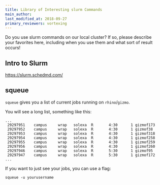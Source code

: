 ```yaml
---
title: Library of Interesting slurm Commands
main_author:
last_modified_at: 2018-09-27
primary_reviewers: vortexing
---
```

Do you use slurm commands on our local cluster?  If so, please describe your favorites here, including when you use them and what sort of result occurs!
## Intro to Slurm
https://slurm.schedmd.com/  



## squeue
`squeue` gives you a list of current jobs running on `rhino`/`gizmo`.  

You will see a long list, something like this:
```
...
 29297951    campus     wrap   solexa  R       4:30      1 gizmof173
 29297952    campus     wrap   solexa  R       4:30      1 gizmof38
 29297953    campus     wrap   solexa  R       4:30      1 gizmof318
 29297954    campus     wrap   solexa  R       4:30      1 gizmof258
 29297955    campus     wrap   solexa  R       4:30      1 gizmof259
 29297956    campus     wrap   solexa  R       4:30      1 gizmof260
 29297946    campus     wrap   solexa  R       5:30      1 gizmof95
 29297947    campus     wrap   solexa  R       5:30      1 gizmof172
...
```

If you want to just see your jobs, you can use a flag:

```
squeue -u yourusername
```
